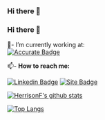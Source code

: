 ### Hi there 👋
<!--- [![profile](https://cr-ss-service.azurewebsites.net/api/ScreenShot?widget=summary&username=HerrisonF)]()-->

### Hi there 👋

💼- I’m currently working at: 
<br/>
[![Accurate Badge](https://blog.accurate.com.br/wp-content/uploads/2020/08/logov2.svg)](https://accurate.com.br/)
<br/>

📫- <b>How to reach me:</b> <br/>

[![Linkedin Badge](https://img.shields.io/badge/%20-LinkedIn-blue?style=for-the-badge&logo=linkedin)](https://www.linkedin.com/in/herrison-féres-423023103)
[![Site Badge](https://icons-for-free.com/iconfiles/png/512/case+job+work+icon-1320185594726714045.png?style=for-the-badge&logo=linkedin)](https://herrisonf.github.io/)
<!--- 🌱 I’m currently learning ...
 👯 I’m looking to collaborate on ...
 🤔 I’m looking for help with ...
 💬 Ask me about ...
- 😄 Pronouns: ...
- ⚡ Fun fact: ...-->

[![HerrisonF's github stats](https://github-readme-stats.vercel.app/api?username=HerrisonF&show_icons=true&theme=radical)](https://github.com/anuraghazra/github-readme-stats)

 <!--[![stats](https://cr-skills-chart-widget.azurewebsites.net/api/api?username=abel13)]()-->
 [![Top Langs](https://github-readme-stats.vercel.app/api/top-langs/?username=HerrisonF&layout=compact&theme=tokyonight)](https://github.com/anuraghazra/github-readme-stats)
